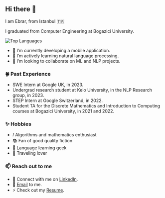 ## Hi there 👋

I am Ebrar, from Istanbul 🇹🇷

I graduated from Computer Engineering at Bogazici University. 

![Top Languages](https://github-readme-stats.vercel.app/api/top-langs/?username=ebrarkiziloglu&hide_progress=false&theme=chartreuse-dark&hide=jupyter%20notebook&layout=compact)

- 📱 I’m currently developing a mobile application.
- 💬 I’m actively learning natural language processing. 
- 👯 I’m looking to collaborate on ML and NLP projects.

### 🍀 Past Experience
- SWE Intern at Google UK, in 2023.
- Undergrad research student at Keio University, in the NLP Research group, in 2023.
- STEP Intern at Google Switzerland, in 2022.
- Student TA for the Discrete Mathematics and Introduction to Computing courses at Bogazici University, in 2021 and 2022.

### ✨ Hobbies
- 𝑓  Algorithms and mathematics enthusiast
- 📚 Fan of good quality fiction
- 💬 Language learning geek
- 🧳 Traveling lover

### 📫 Reach out to me
- 👔 Connect with me on [LinkedIn](https://www.linkedin.com/in/ebrarkiziloglu/).
- 📧 [Email](ebrarkiziloglu@gmail.com) to me.
- ⚡ Check out my [Resume](https://drive.google.com/file/d/1LeIUgnr4_qD2vjT8xFguAarW_N5dExt9/view?usp=sharing).

